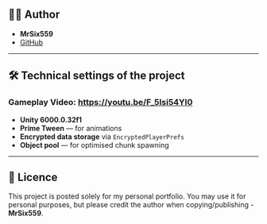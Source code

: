 ## 🧑‍💻 Author

- **MrSix559**
- [GitHub](https://github.com/MrSix559)

---
## 🛠️ Technical settings of the project
### Gameplay Video: https://youtu.be/F_5Isi54YI0
- **Unity 6000.0.32f1**
- **Prime Tween** — for animations
- **Encrypted data storage** via `EncryptedPlayerPrefs`
- **Object pool** — for optimised chunk spawning

---

## 📜 Licence
This project is posted solely for my personal portfolio. You may use it for personal purposes, but please credit the author when copying/publishing - **MrSix559**.
